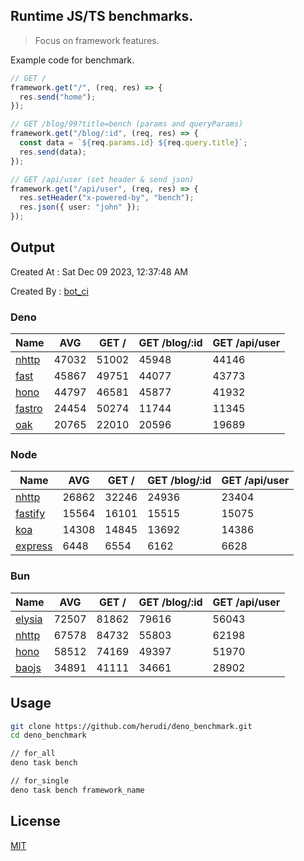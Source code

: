 ## Runtime JS/TS benchmarks.

> Focus on framework features.

Example code for benchmark.
```ts
// GET /
framework.get("/", (req, res) => {
  res.send("home");
});

// GET /blog/99?title=bench (params and queryParams)
framework.get("/blog/:id", (req, res) => {
  const data = `${req.params.id} ${req.query.title}`;
  res.send(data);
});

// GET /api/user (set header & send json)
framework.get("/api/user", (req, res) => {
  res.setHeader("x-powered-by", "bench");
  res.json({ user: "john" });
});
```

## Output
Created At : Sat Dec 09 2023, 12:37:48 AM

Created By : [bot_ci](https://github.com/herudi/deno_benchmarks/commits?author=github-actions%5Bbot%5D)


### Deno
|Name|AVG|GET /|GET /blog/:id|GET /api/user|
|----|----|----|----|----|
|[nhttp](https://github.com/nhttp/nhttp)|47032|51002|45948|44146|
|[fast](https://github.com/danteissaias/fast)|45867|49751|44077|43773|
|[hono](https://github.com/honojs/hono)|44797|46581|45877|41932|
|[fastro](https://github.com/fastrodev/fastro)|24454|50274|11744|11345|
|[oak](https://github.com/oakserver/oak)|20765|22010|20596|19689|
  


### Node
|Name|AVG|GET /|GET /blog/:id|GET /api/user|
|----|----|----|----|----|
|[nhttp](https://github.com/nhttp/nhttp)|26862|32246|24936|23404|
|[fastify](https://github.com/fastify/fastify)|15564|16101|15515|15075|
|[koa](https://github.com/koajs/koa)|14308|14845|13692|14386|
|[express](https://github.com/expressjs/express)|6448|6554|6162|6628|
  


### Bun
|Name|AVG|GET /|GET /blog/:id|GET /api/user|
|----|----|----|----|----|
|[elysia](https://github.com/elysiajs/elysia)|72507|81862|79616|56043|
|[nhttp](https://github.com/nhttp/nhttp)|67578|84732|55803|62198|
|[hono](https://github.com/honojs/hono)|58512|74169|49397|51970|
|[baojs](https://github.com/mattreid1/baojs)|34891|41111|34661|28902|
  



## Usage

```bash
git clone https://github.com/herudi/deno_benchmark.git
cd deno_benchmark

// for_all
deno task bench

// for_single
deno task bench framework_name
```

## License

[MIT](LICENSE)

